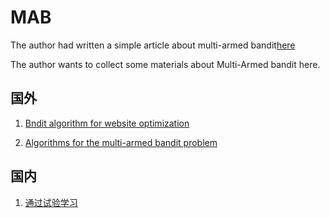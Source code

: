 MAB
===

The author had written a simple article about multi-armed bandit[here](http://kunth.github.io/bandit-algorithm/)

The author wants to collect some materials about Multi-Armed bandit here.

## 国外
1. [Bndit algorithm for website optimization](http://pdf.th7.cn/down/files/1312/bandit_algorithms_for_website_optimization.pdf) 

2. [Algorithms for the multi-armed bandit problem](http://www.cs.mcgill.ca/~vkules/bandits.pdf)

## 国内
1. [通过试验学习](http://netcomm.bjtu.edu.cn/wp-content/uploads/2013/08/%E7%AC%AC%E5%8D%81%E4%B8%89%E8%AF%BE%EF%BC%9A%E9%80%9A%E8%BF%87%E8%AF%95%E9%AA%8C%E5%AD%A6%E4%B9%A0.pptx)
